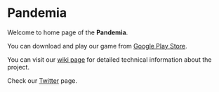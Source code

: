 # Pandemia

Welcome to home page of the **Pandemia**.

You can download and play our game from [Google Play Store](https://play.google.com/store/apps/details?id=com.entropyGames.Pandemia&hl=en_US&gl=US).

You can visit our [wiki page](https://github.com/barisalhan/Pandemia/wiki) for detailed technical information about the project.

Check our [Twitter](https://twitter.com/GamePandemia) page.

